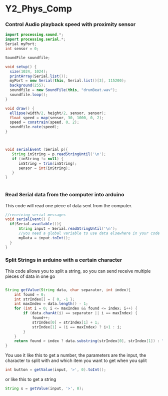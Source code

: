 # Y2_Phys_Comp
### Control Audio playback speed with proximity sensor
```java
import processing.sound.*;
import processing.serial.*;
Serial myPort; 
int sensor = 0;

SoundFile soundfile;

void setup() {
  size(1024, 1024);
  printArray(Serial.list());
  myPort = new Serial(this, Serial.list()[3], 115200);
  background(255);
  soundfile = new SoundFile(this, "drumBeat.wav");
  soundfile.loop();
}      

void draw() {
  ellipse(width/2, height/2, sensor, sensor);
  float speed = map(sensor, 30, 1000, 0, 2);
  speed = constrain(speed, 0, 2);
  soundfile.rate(speed);
}



void serialEvent (Serial p){
   String inString = p.readStringUntil('\n');
   if (inString != null) {
      inString = trim(inString);
      sensor = int(inString);
   }
}



```

### Read Serial data from the computer into arduino
This code will read one piece of data sent from the computer. 
```java
//receiving serial messages
void serialEvent() {
  if(Serial.available()){
      String input = Serial.readStringUntil('\n');
      //you need a global variable to use data elsewhere in your code
      myData = input.toInt();
  }
}
```
### Split Strings in arduino with a certain character
This code allows you to split a string, so you can send receive multiple pieces of data in one go
```java

String getValue(String data, char separator, int index){
    int found = 0;
    int strIndex[] = { 0, -1 };
    int maxIndex = data.length() - 1;
    for (int i = 0; i <= maxIndex && found <= index; i++) {
        if (data.charAt(i) == separator || i == maxIndex) {
            found++;
            strIndex[0] = strIndex[1] + 1;
            strIndex[1] = (i == maxIndex) ? i+1 : i;
        }
    }
    return found > index ? data.substring(strIndex[0], strIndex[1]) : "";
}
```
You use it like this to get a number, the parameters are the input, the character to split with and which item you want to get when you split
```java
int button = getValue(input, '>', 0).toInt();
```
or like this to get a string
```java
String s = getValue(input, '>', 0);
```

